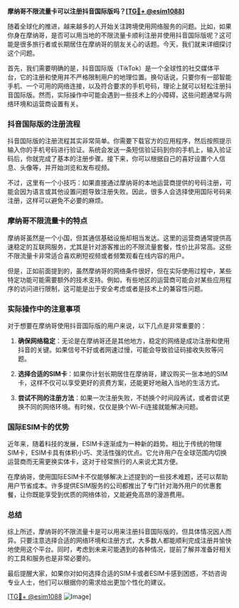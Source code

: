 **摩纳哥不限流量卡可以注册抖音国际版吗？[[TG💪+ @esim1088](https://t.me/s/esim1088)]**

随着全球化的推进，越来越多的人开始关注跨境使用网络服务的问题。比如，如果你身在摩纳哥，是否可以用当地的不限流量卡顺利注册并使用抖音国际版呢？这可能是很多旅行者或长期居住在摩纳哥的朋友关心的话题。今天，我们就来详细探讨这个问题。

首先，我们需要明确的是，抖音国际版（TikTok）是一个全球性的社交媒体平台，它的注册和使用并不严格限制用户的地理位置。换句话说，只要你有一部智能手机、一个可用的网络连接，以及符合要求的手机号码，理论上就可以轻松注册抖音国际版。然而，实际操作中可能会遇到一些技术上的小障碍，这些问题通常与网络环境和运营商设置有关。

### 抖音国际版的注册流程

抖音国际版的注册流程其实非常简单。你需要下载官方的应用程序，然后按照提示输入你的手机号码进行验证。系统会发送一条短信验证码到你的手机上，输入验证码后，你就完成了基本的注册步骤。接下来，你可以根据自己的喜好设置个人信息、头像等，并开始浏览和发布视频。

不过，这里有一个小技巧：如果直接通过摩纳哥的本地运营商提供的号码注册，可能会因为语言或其他设置问题导致注册失败。因此，很多人会选择使用国际号码来注册，这样可以避免不必要的麻烦。

### 摩纳哥不限流量卡的特点

摩纳哥虽然是一个小国，但其通信基础设施却相当发达。这里的运营商通常提供高速稳定的互联网服务，尤其是针对游客推出的不限流量套餐，性价比非常高。这些不限流量卡非常适合喜欢刷短视频或者频繁观看在线内容的用户。

但是，正如前面提到的，虽然摩纳哥的网络条件很好，但在实际使用过程中，某些特定功能可能需要额外的技术支持。例如，有些地区的运营商可能会对某些应用程序的访问进行限制，这可能是出于安全考虑或者是技术上的兼容性问题。

### 实际操作中的注意事项

对于想要在摩纳哥使用抖音国际版的用户来说，以下几点是非常重要的：

1. **确保网络稳定**：无论是在摩纳哥还是其他地方，稳定的网络是成功注册和使用抖音的关键。如果信号不好或者网速过慢，可能会导致验证码接收失败等问题。
   
2. **选择合适的SIM卡**：如果你计划长期居住在摩纳哥，建议购买一张本地的SIM卡，这样不仅可以享受更好的资费方案，还能更好地融入当地的生活方式。

3. **尝试不同的注册方法**：如果一次注册失败，不妨换个时间段再试，或者尝试更换不同的网络环境。有时候，仅仅是换个Wi-Fi连接就能解决问题。

### 国际ESIM卡的优势

近年来，随着科技的发展，ESIM卡逐渐成为一种新的趋势。相比于传统的物理SIM卡，ESIM卡具有体积小巧、灵活性强的优点。它允许用户在全球范围内切换运营商而无需更换实体卡，这对于经常旅行的人来说尤其方便。

在摩纳哥，使用国际ESIM卡不仅能够解决上述提到的一些技术难题，还可以帮助用户节省成本。许多提供ESIM服务的公司都推出了专门针对海外用户的优惠套餐，让你既能享受到优质的网络体验，又能避免高昂的漫游费用。

### 总结

综上所述，摩纳哥的不限流量卡是可以用来注册抖音国际版的，但具体情况因人而异。只要注意选择合适的网络环境和注册方式，大多数人都能顺利完成注册并愉快地使用这个平台。同时，考虑到未来可能遇到的各种情况，提前了解并准备好相关的工具和服务也是非常必要的。

最后提醒大家，如果你对如何选择合适的SIM卡或者ESIM卡感到困惑，不妨咨询专业人士，他们可以根据你的需求给出更加个性化的建议。

[[TG💪+ @esim1088](https://t.me/s/esim1088) ![Image](https://i.postimg.cc/4NQfJmqS/Snipaste-2025-05-13-00-14-12.png)]